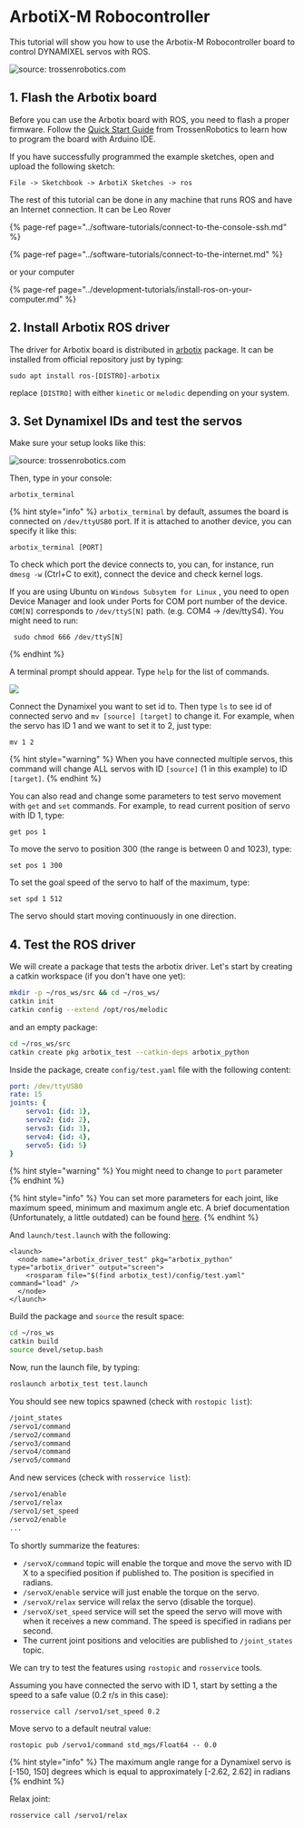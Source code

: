 # ArbotiX-M Robocontroller



This tutorial will show you how to use the Arbotix-M Robocontroller board to control DYNAMIXEL servos with ROS. 

![source: trossenrobotics.com](../.gitbook/assets/image%20%2818%29.png)

## 1. Flash the Arbotix board

Before you can use the Arbotix board with ROS, you need to flash a proper firmware. Follow the [Quick Start Guide](https://learn.trossenrobotics.com/arbotix/7-arbotix-quick-start-guide) from TrossenRobotics to learn how to program the board with Arduino IDE.

If you have successfully programmed the example sketches, open and upload the following sketch:

```text
File -> Sketchbook -> ArbotiX Sketches -> ros
```

The rest of this tutorial can be done in any machine that runs ROS and have an Internet connection. It can be Leo Rover

{% page-ref page="../software-tutorials/connect-to-the-console-ssh.md" %}

{% page-ref page="../software-tutorials/connect-to-the-internet.md" %}

or your computer

{% page-ref page="../development-tutorials/install-ros-on-your-computer.md" %}

## 2. Install Arbotix ROS driver

The driver for Arbotix board is distributed in [arbotix](http://wiki.ros.org/arbotix) package. It can be installed from official repository just by typing:

```text
sudo apt install ros-[DISTRO]-arbotix
```

replace `[DISTRO]` with either `kinetic` or `melodic` depending on your system.

## 3. Set Dynamixel IDs and test the servos

Make sure your setup looks like this:

![source: trossenrobotics.com](../.gitbook/assets/image%20%285%29.png)

Then, type in your console:

```text
arbotix_terminal
```

{% hint style="info" %}
`arbotix_terminal` by default, assumes the board is connected on `/dev/ttyUSB0` port. If it is attached to another device, you can specify it like this: 

```text
arbotix_terminal [PORT]
```

To check which port the device connects to, you can, for instance, run `dmesg -w` \(Ctrl+C to exit\), connect the device and check kernel logs. 

If you are using Ubuntu on `Windows Subsytem for Linux` , you need to open Device Manager and look under Ports for COM port number of the device. `COM[N]` corresponds to `/dev/ttyS[N]` path. \(e.g. COM4 -&gt; /dev/ttyS4\). You might need to run:

```text
 sudo chmod 666 /dev/ttyS[N]
```
{% endhint %}

A terminal prompt should appear. Type `help` for the list of commands.

![](../.gitbook/assets/image%20%2837%29.png)

Connect the Dynamixel you want to set id to. Then type `ls` to see id of connected servo and `mv [source] [target]` to change it. For example, when the servo has ID 1 and we want to set it to 2, just type:

```text
mv 1 2
```

{% hint style="warning" %}
When you have connected multiple servos, this command will change ALL servos with ID `[source]` \(1 in this example\) to ID `[target]`.
{% endhint %}

You can also read and change some parameters to test servo movement with `get` and `set` commands. For example, to read current position of servo with ID 1, type:

```text
get pos 1
```

To move the servo to position 300 \(the range is between 0 and 1023\), type:

```text
set pos 1 300
```

To set the goal speed of the servo to half of the maximum, type:

```text
set spd 1 512
```

The servo should start moving continuously in one direction.

## 4. Test the ROS driver

We will create a package that tests the arbotix driver. Let's start by creating a catkin workspace \(if you don't have one yet\):

```bash
mkdir -p ~/ros_ws/src && cd ~/ros_ws/
catkin init
catkin config --extend /opt/ros/melodic
```

and an empty package:

```bash
cd ~/ros_ws/src
catkin create pkg arbotix_test --catkin-deps arbotix_python
```

Inside the package, create `config/test.yaml` file with the following content:

```yaml
port: /dev/ttyUSB0
rate: 15
joints: {
    servo1: {id: 1},
    servo2: {id: 2},
    servo3: {id: 3},
    servo4: {id: 4},
    servo5: {id: 5}
}
```

{% hint style="warning" %}
You might need to change to `port` parameter
{% endhint %}

{% hint style="info" %}
You can set more parameters for each joint, like maximum speed, minimum and maximum angle etc. A brief documentation \(Unfortunately, a little outdated\) can be found [here](http://wiki.ros.org/arbotix_python#Parameters).
{% endhint %}

And `launch/test.launch` with the following:

```markup
<launch>
  <node name="arbotix_driver_test" pkg="arbotix_python" type="arbotix_driver" output="screen">
    <rosparam file="$(find arbotix_test)/config/test.yaml" command="load" />
  </node>
</launch>
```

Build the package and `source` the result space:

```bash
cd ~/ros_ws
catkin build
source devel/setup.bash
```

Now, run the launch file, by typing:

```bash
roslaunch arbotix_test test.launch
```

You should see new topics spawned \(check with `rostopic list`\): 

```bash
/joint_states
/servo1/command
/servo2/command
/servo3/command
/servo4/command
/servo5/command
```

And new services \(check with `rosservice list`\):

```bash
/servo1/enable
/servo1/relax
/servo1/set_speed
/servo2/enable
...
```

To shortly summarize the features:

* `/servoX/command` topic will enable the torque and move the servo with ID X to a specified position if published to. The position is specified in radians.
* `/servoX/enable` service will just enable the torque on the servo.
* `/servoX/relax` service will relax the servo \(disable the torque\).
* `/servoX/set_speed` service will set the speed the servo will move with when it receives a new command. The speed is specified in radians per second.
* The current joint positions and velocities are published to `/joint_states` topic.

We can try to test the features using `rostopic` and `rosservice` tools.

Assuming you have connected the servo with ID 1, start by setting a the speed to a safe value \(0.2 r/s in this case\):

```bash
rosservice call /servo1/set_speed 0.2
```

Move servo to a default neutral value:

```text
rostopic pub /servo1/command std_mgs/Float64 -- 0.0
```

{% hint style="info" %}
The maximum angle range for a Dynamixel servo is \[-150, 150\] degrees which is equal to approximately \[-2.62, 2.62\] in radians
{% endhint %}

Relax joint:

```text
rosservice call /servo1/relax
```

